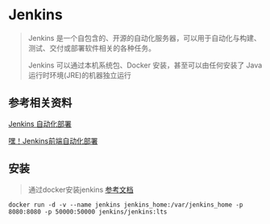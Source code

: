 # Jenkins

>  Jenkins
>  是一个自包含的、开源的自动化服务器，可以用于自动化与构建、测试、交付或部署软件相关的各种任务。
>
>  Jenkins 可以通过本机系统包、Docker 安装，甚至可以由任何安装了 Java
>  运行时环境(JRE)的机器独立运行


## 参考相关资料

[Jenkins 自动化部署](https://juejin.im/post/6844903812088463374)

[嘿！Jenkins前端自动化部署](https://juejin.im/post/6844904067974561806#heading-12)

## 安装

> 通过docker安装jenkins
> [参考文档](https://github.com/jenkinsci/docker/blob/master/README.md)

```shell script
docker run -d -v --name jenkins jenkins_home:/var/jenkins_home -p 8080:8080 -p 50000:50000 jenkins/jenkins:lts
```


